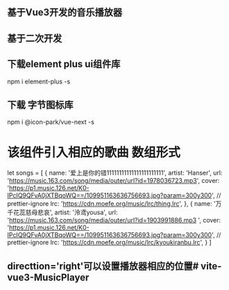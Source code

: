 ## 基于Vue3开发的音乐播放器
## 基于二次开发

## 下载element plus ui组件库
 npm i element-plus -s
## 下载 字节图标库
 npm i @icon-park/vue-next -s 

# 该组件引入相应的歌曲 数组形式 
 let songs = [
    {
      name: '爱上是你的错11111111111111111111111',
      artist: 'Hanser',
      url: 'https://music.163.com/song/media/outer/url?id=1978036723.mp3',
      cover: 'https://p1.music.126.net/K0-IPcIQ9QFvA0jXTBqoWQ==/109951163636756693.jpg?param=300y300', // prettier-ignore
      lrc: 'https://cdn.moefe.org/music/lrc/thing.lrc',
    },
    {
      name: '万千花蕊慈母悲哀',
      artist: '泠鸢yousa',
      url: 'https://music.163.com/song/media/outer/url?id=1903991886.mp3 ',
      cover: 'https://p1.music.126.net/K0-IPcIQ9QFvA0jXTBqoWQ==/109951163636756693.jpg?param=300y300', // prettier-ignore
      lrc: 'https://cdn.moefe.org/music/lrc/kyoukiranbu.lrc',
    }
  ]

## directtion='right'可以设置播放器相应的位置#   v i t e - v u e 3 - M u s i c P l a y e r  
 